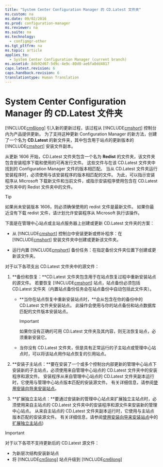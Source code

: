 ```yaml
---
title: "System Center Configuration Manager 的 CD.Latest 文件夹"
ms.custom: na
ms.date: 09/02/2016
ms.prod: configuration-manager
ms.reviewer: na
ms.suite: na
ms.technology: 
  - configmgr-other
ms.tgt_pltfrm: na
ms.topic: article
applies_to: 
  - System Center Configuration Manager (current branch)
ms.assetid: 8db92d67-5d9c-4e9c-80d0-ae6fa0dd4817
caps.latest.revision: 6
caps.handback.revision: 6
translationtype: Human Translation
---
```

# System Center Configuration Manager 的 CD.Latest 文件夹
[!INCLUDE[cm6long](../LocTest/includes/cm6long_md.md)] 引入新的更新过程，该过程从 [!INCLUDE[cmshort](../LocTest/includes/cmshort_md.md)] 控制台内为产品提供更新。 为了支持这种更新 Configuration Manager 的新方法，创建了一个名为 **CD.Latest** 的新文件夹，其中包含用于站点的更新版本的 [!INCLUDE[cmshort](../LocTest/includes/cmshort_md.md)] 安装文件副本。  

从更新 1606 开始，CD.Latest 文件夹包含一个名为 **Redist** 的文件夹，该文件夹包含安装程序下载和使用的可再发行文件。 这些文件与在该 CD.Latest 文件夹中找到的 Configuration Manager 文件的版本相匹配。 当从 CD.Latest 文件夹运行安装程序时，必须使用与该安装程序的版本相匹配的文件。 为此，可以指示安装程序从 Microsoft 下载新文件和当前文件，或指示安装程序使用包含在 CD.Latest 文件夹中的 Redist 文件夹中的文件。 

> [!TIP]
> 如果尚未安装版本 1606，则必须确保使用的 redist 文件是最新文件。 如果你最近没有下载 redist 文件，请计划允许安装程序从 Microsoft 执行该操作。   
  
 下面是在管理中心站点或主站点服务器上创建或更新 CD.Latest 文件夹的方案：  
  
-   从 [!INCLUDE[cmshort](../LocTest/includes/cmshort_md.md)] 控制台中安装更新或修补程序：在 [!INCLUDE[cmshort](../LocTest/includes/cmshort_md.md)] 安装文件夹中创建或更新该文件夹。  
  
-   运行内置 [!INCLUDE[cmshort](../LocTest/includes/cmshort_md.md)] 备份任务：在指定备份文件夹位置下创建或更新该文件夹。  
  
 对于以下各项支出 CD.Latest 文件夹中的源文件：  
  
1.  **备份和恢复：**CD.Latest 文件夹包含用于在站点恢复过程中重新安装站点的源文件。 若要恢复 [!INCLUDE[cmshort](../LocTest/includes/cmshort_md.md)] 站点，站点备份必须包括 CD.Latest 文件夹（内置站点备份任务会在站点备份中自动包括此文件夹）。  
  
    -   **当你在站点恢复中重新安装站点时，**会从包含在你的备份中的 CD.Latest 文件夹安装站点。 此操作会使用与你的站点备份和站点数据库匹配的文件版本安装站点。  
  
        > [!IMPORTANT]  
        >  如果你没有正确的可用 CD.Latest 文件夹及其内容，则无法恢复站点，必须重新安装它。  
  
    -   当你没有 CD.Latest 文件夹，但是具有正常运行的子主站点或管理中心站点时，可以将该站点用作站点恢复的引用站点。  
  
2.  **安装子主站点：**要在安装了一个或多个控制台内部更新的管理中心站点下安装新的子主站点，必须使用来自管理中心站点的 CD.Latest 文件夹中的安装程序和源文件。 安装程序从来自管理中心站点的 CD.Latest 文件夹副本运行时，它使用与管理中心站点版本匹配的安装源文件。 有关详细信息，请参阅[使用安装向导来安装站点](../LocTest\Use-the-Setup-Wizard-to-install-System-Center-Configuration-Manager-sites.md)。  
  
3.  **扩展独立主站点：**要通过安装新的管理中心站点来扩展独立主站点时，必须使用来自主站点的 CD.Latest 文件夹中的安装程序和源文件来安装新的管理中心站点。 从来自主站点的 CD.Latest 文件夹副本运行时，它使用与主站点版本匹配的安装源文件。 有关详细信息，请参阅[使用安装向导来安装站点](../LocTest\Use-the-Setup-Wizard-to-install-System-Center-Configuration-Manager-sites.md)中的[扩展独立主站点](../LocTest\Use-the-Setup-Wizard-to-install-System-Center-Configuration-Manager-sites.md#bkmk_expand))
  
> [!IMPORTANT]  
>  对于以下各项不支持更新后的 CD.Latest 源文件：  
>   
>  -   为新层次结构安装新站点  
> -   将 [!INCLUDE[cm5long](../LocTest/includes/cm5long_md.md)] 站点升级到 [!INCLUDE[cm6long](../LocTest/includes/cm6long_md.md)]